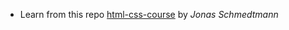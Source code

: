 - Learn from this repo [html-css-course](https://github.com/jonasschmedtmann/html-css-course) by _Jonas Schmedtmann_
